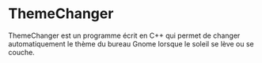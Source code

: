 # ThemeChanger

ThemeChanger est un programme écrit en C++ qui permet de changer automatiquement le thème du bureau Gnome lorsque le soleil se lève ou se couche.

